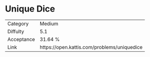 # Unique Dice

<table>
    <tr>
        <td>Category</td>
        <td>Medium</td>
    </tr>
    <tr>
        <td>Diffulty</td>
        <td>5.1</td>
    </tr>
    <tr>
        <td>Acceptance</td>
        <td>31.64 %</td>
    </tr>
    <tr>
        <td>Link</td>
        <td>https://open.kattis.com/problems/uniquedice</td>
    </tr>
</table>